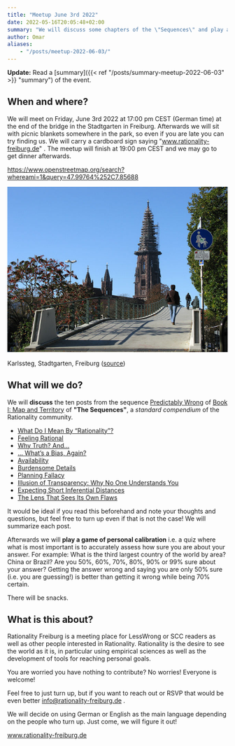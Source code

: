 ```yaml
---
title: "Meetup June 3rd 2022"
date: 2022-05-16T20:05:48+02:00
summary: "We will discuss some chapters of the \"Sequences\" and play a game of \"personal calibration\". Where: Stadtgarten, Freiburg. When: Friday, June 3rd 2022 at 17:00 hours CEST."
author: Omar
aliases:
    - "/posts/meetup-2022-06-03/"
---
```


**Update:** Read a [summary]({{< ref "/posts/summary-meetup-2022-06-03" >}} "summary") of the event.

## When and where?

We will meet on Friday, June 3rd 2022 at 17:00 pm CEST (German time) at the end of the bridge in the Stadtgarten in Freiburg. Afterwards we will sit with picnic blankets somewhere in the park, so even if you are late you can try finding us. We will carry a cardboard sign saying "www.rationality-freiburg.de" . The meetup will finish at 19:00 pm CEST and we may go to get dinner afterwards.

https://www.openstreetmap.org/search?whereami=1&query=47.99764%252C7.85688

![Karlssteg, Stadtgarten, Freiburg](karlssteg.jpg 'Karlssteg, Stadtgarten, Freiburg')

Karlssteg, Stadtgarten, Freiburg ([source](https://commons.wikimedia.org/wiki/Category:Karlssteg?uselang=de#/media/File:Karlssteg1.jpg))

## What will we do?

We will **discuss** the ten posts from the sequence [Predictably Wrong](https://www.readthesequences.com/Predictably-Wrong-Sequence) of [Book I: Map and Territory](https://www.readthesequences.com/Book-I-Map-And-Territory) of **"The Sequences"**, a _standard compendium_ of the Rationality community.

* [What Do I Mean By “Rationality”?](https://www.readthesequences.com/What-Do-I-Mean-By-Rationality)
* [Feeling Rational](https://www.readthesequences.com/Feeling-Rational)
* [Why Truth? And…](https://www.readthesequences.com/Why-Truth-And)
* [… What’s a Bias, Again?](https://www.readthesequences.com/Whats-A-Bias-Again)
* [Availability](https://www.readthesequences.com/Availability)
* [Burdensome Details](https://www.readthesequences.com/Burdensome-Details)
* [Planning Fallacy](https://www.readthesequences.com/Planning-Fallacy)
* [Illusion of Transparency: Why No One Understands You](https://www.readthesequences.com/Illusion-Of-Transparency-Why-No-One-Understands-You)
* [Expecting Short Inferential Distances](https://www.readthesequences.com/Expecting-Short-Inferential-Distances)
* [The Lens That Sees Its Own Flaws](https://www.readthesequences.com/The-Lens-That-Sees-Its-Own-Flaws)

It would be ideal if you read this beforehand and note your thoughts and questions, but feel free to turn up even if that is not the case! We will summarize each post.

Afterwards we will **play a game of personal calibration** i.e. a quiz where what is most important is to accurately assess how sure you are about your answer. For example: What is the third largest country of the world by area? China or Brazil? Are you 50%, 60%, 70%, 80%, 90% or 99% sure about your answer? Getting the answer wrong and saying you are only 50% sure (i.e. you are guessing!) is better than getting it wrong while being 70% certain.

There will be snacks.


## What is this about?

Rationality Freiburg is a meeting place for LessWrong or SCC readers as well as other people interested in Rationality. Rationality is the desire to see the world as it is, in particular using empirical sciences as well as the development of tools for reaching personal goals.

You are worried you have nothing to contribute? No worries! Everyone is welcome!

Feel free to just turn up, but if you want to reach out or RSVP that would be even better info@rationality-freiburg.de .

We will decide on using German or English as the main language depending on the people who turn up. Just come, we will figure it out!

www.rationality-freiburg.de
